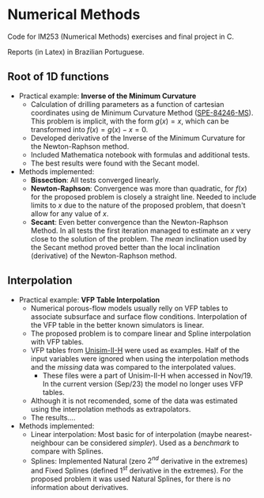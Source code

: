 # Numerical Methods
Code for IM253 (Numerical Methods) exercises and final project in C.

Reports (in Latex) in Brazilian Portuguese.

## Root of 1D functions

* Practical example: **Inverse of the Minimum Curvature**
    * Calculation of drilling parameters as a function of cartesian coordinates using de Minimum Curvature Method ([SPE-84246-MS](https://doi.org/10.2118/84246-MS)). This problem is implicit, with the form $g(x)=x$, which can be transformed into $f(x) = g(x) - x = 0$.
    * Developed derivative of the Inverse of the Minimum Curvature for the Newton-Raphson method.
    * Included Mathematica notebook with formulas and additional tests.
    * The best results were found with the Secant model.
* Methods implemented:
  * **Bissection**: All tests converged linearly.
  * **Newton-Raphson**: Convergence was more than quadratic, for $f(x)$ for the proposed problem is closely a straight line. Needed to include limits to $x$ due to the nature of the proposed problem, that doesn't allow for any value of $x$.
  * **Secant**: Even better convergence than the Newton-Raphson Method. In all tests the first iteration managed to estimate an $x$ very close to the solution of the problem. The _mean_ inclination used by the Secant method proved better than the local inclination (derivative) of the Newton-Raphson method.

## Interpolation

* Practical example: **VFP Table Interpolation**
  * Numerical porous-flow models usually relly on VFP tables to associate subsurface and surface flow conditions. Interpolation of the VFP table in the better known simulators is linear.
  * The proposed problem is to compare linear and Spline interpolation with VFP tables.
  * VFP tables from [Unisim-II-H](https://www.unisim.cepetro.unicamp.br/benchmarks/en/unisim-ii/unisim-ii-h) were used as examples. Half of the input variables were ignored when using the interpolation methods and the _missing_ data was compared to the interpolated values.
    * These files were a part of Unisim-II-H when accessed in Nov/19. In the current version (Sep/23) the model no longer uses VFP tables.
  * Although it is not recomended, some of the data was estimated using the interpolation methods as extrapolators.
  * The results.... 
* Methods implemented:
  * Linear interpolation: Most basic for of interpolation (maybe nearest-neighbour can be considered _simpler_). Used as a _benchmark_ to compare with Splines.
  * Splines: Implemented Natural (zero $2^{nd}$ derivative in the extremes) and Fixed Splines (defined $1^{st}$ derivative in the extremes). For the proposed problem it was used Natural Splines, for there is no information about derivatives.